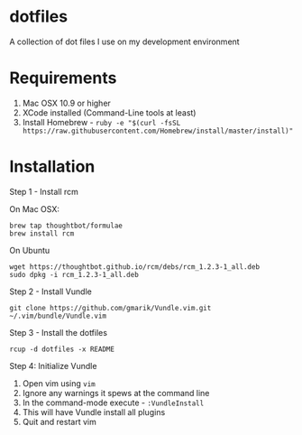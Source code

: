 dotfiles
========

A collection of dot files I use on my development environment

Requirements
============
1. Mac OSX 10.9 or higher
2. XCode installed (Command-Line tools at least)
3. Install Homebrew - `ruby -e "$(curl -fsSL https://raw.githubusercontent.com/Homebrew/install/master/install)"`


Installation
=============

Step 1 - Install rcm

On Mac OSX:

``` shell
brew tap thoughtbot/formulae
brew install rcm
```

On Ubuntu

``` shell
wget https://thoughtbot.github.io/rcm/debs/rcm_1.2.3-1_all.deb
sudo dpkg -i rcm_1.2.3-1_all.deb
```

Step 2 - Install Vundle

``` shell
git clone https://github.com/gmarik/Vundle.vim.git ~/.vim/bundle/Vundle.vim
```

Step 3 - Install the dotfiles

``` shell
rcup -d dotfiles -x README
```

Step 4: Initialize Vundle

1. Open vim using `vim`
2. Ignore any warnings it spews at the command line
3. In the command-mode execute - `:VundleInstall`
4. This will have Vundle install all plugins
5. Quit and restart vim

